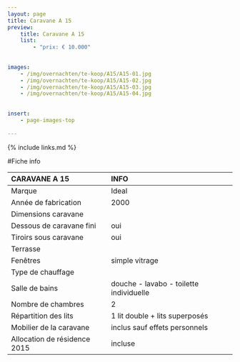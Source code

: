 ```yaml
---
layout: page
title: Caravane A 15
preview: 
    title: Caravane A 15
    list:
        - "prix: € 10.000"
        
        
images:
    - /img/overnachten/te-koop/A15/A15-01.jpg
    - /img/overnachten/te-koop/A15/A15-02.jpg
    - /img/overnachten/te-koop/A15/A15-03.jpg
    - /img/overnachten/te-koop/A15/A15-04.jpg
    
    
insert:
    - page-images-top
    
---
```


{% include links.md %}



#Fiche info

CARAVANE A 15                    | INFO        | 
:------------------------------- |:----------  |
Marque                           |Ideal          
Année de fabrication             |2000        
Dimensions caravane              |
Dessous de caravane fini         |oui        
Tiroirs sous caravane            |oui        
Terrasse                         | 
Fenêtres                         |simple vitrage
Type de chauffage                |
Salle de bains                   |douche - lavabo - toilette individuelle
Nombre de chambres               |2
Répartition des lits             |1 lit double + lits superposés
Mobilier de la caravane          |inclus sauf effets personnels
Allocation de résidence 2015     |incluse


                     
